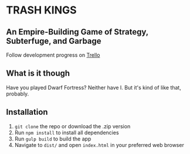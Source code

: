 # TRASH KINGS  
## An Empire-Building Game of Strategy, Subterfuge, and Garbage  

Follow development progress on [Trello](https://trello.com/b/maLfJmUF)  

## What is it though  

Have you played Dwarf Fortress? Neither have I. But it's kind of like that, probably.  

## Installation  

1. `git clone` the repo or download the .zip version  
2. Run `npm install` to install all dependencies
3. Run `gulp build` to build the app
4. Navigate to `dist/` and open `index.html` in your preferred web browser  
